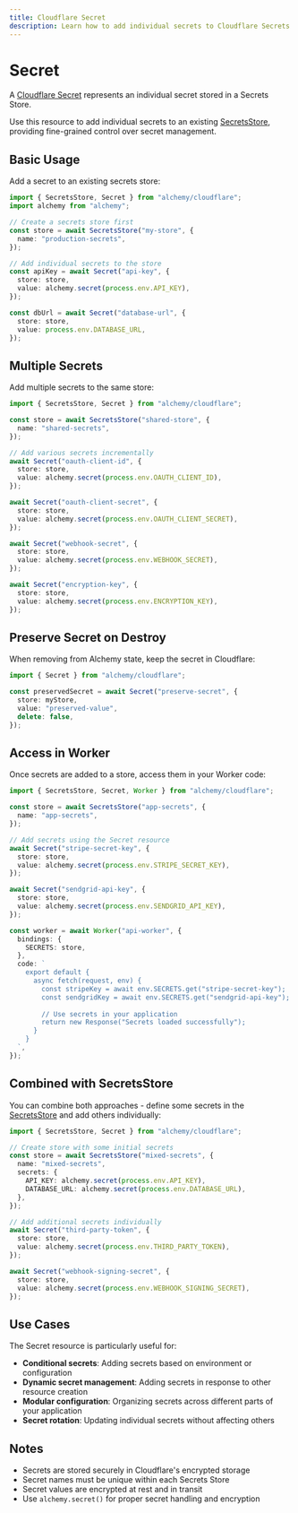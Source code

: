```yaml
---
title: Cloudflare Secret
description: Learn how to add individual secrets to Cloudflare Secrets Store for fine-grained secret management.
---
```


# Secret

A [Cloudflare Secret](https://developers.cloudflare.com/api/resources/secrets_store/subresources/stores/subresources/secrets/) represents an individual secret stored in a Secrets Store.

Use this resource to add individual secrets to an existing [SecretsStore](./secrets-store.md), providing fine-grained control over secret management.

## Basic Usage

Add a secret to an existing secrets store:

```ts
import { SecretsStore, Secret } from "alchemy/cloudflare";
import alchemy from "alchemy";

// Create a secrets store first
const store = await SecretsStore("my-store", {
  name: "production-secrets",
});

// Add individual secrets to the store
const apiKey = await Secret("api-key", {
  store: store,
  value: alchemy.secret(process.env.API_KEY),
});

const dbUrl = await Secret("database-url", {
  store: store,
  value: process.env.DATABASE_URL,
});
```

## Multiple Secrets

Add multiple secrets to the same store:

```ts
import { SecretsStore, Secret } from "alchemy/cloudflare";

const store = await SecretsStore("shared-store", {
  name: "shared-secrets",
});

// Add various secrets incrementally
await Secret("oauth-client-id", {
  store: store,
  value: alchemy.secret(process.env.OAUTH_CLIENT_ID),
});

await Secret("oauth-client-secret", {
  store: store,
  value: alchemy.secret(process.env.OAUTH_CLIENT_SECRET),
});

await Secret("webhook-secret", {
  store: store,
  value: alchemy.secret(process.env.WEBHOOK_SECRET),
});

await Secret("encryption-key", {
  store: store,
  value: alchemy.secret(process.env.ENCRYPTION_KEY),
});
```

## Preserve Secret on Destroy

When removing from Alchemy state, keep the secret in Cloudflare:

```ts
import { Secret } from "alchemy/cloudflare";

const preservedSecret = await Secret("preserve-secret", {
  store: myStore,
  value: "preserved-value",
  delete: false,
});
```

## Access in Worker

Once secrets are added to a store, access them in your Worker code:

```ts
import { SecretsStore, Secret, Worker } from "alchemy/cloudflare";

const store = await SecretsStore("app-secrets", {
  name: "app-secrets",
});

// Add secrets using the Secret resource
await Secret("stripe-secret-key", {
  store: store,
  value: alchemy.secret(process.env.STRIPE_SECRET_KEY),
});

await Secret("sendgrid-api-key", {
  store: store,
  value: alchemy.secret(process.env.SENDGRID_API_KEY),
});

const worker = await Worker("api-worker", {
  bindings: {
    SECRETS: store,
  },
  code: `
    export default {
      async fetch(request, env) {
        const stripeKey = await env.SECRETS.get("stripe-secret-key");
        const sendgridKey = await env.SECRETS.get("sendgrid-api-key");
        
        // Use secrets in your application
        return new Response("Secrets loaded successfully");
      }
    }
  `,
});
```

## Combined with SecretsStore

You can combine both approaches - define some secrets in the [SecretsStore](./secrets-store.md) and add others individually:

```ts
import { SecretsStore, Secret } from "alchemy/cloudflare";

// Create store with some initial secrets
const store = await SecretsStore("mixed-secrets", {
  name: "mixed-secrets",
  secrets: {
    API_KEY: alchemy.secret(process.env.API_KEY),
    DATABASE_URL: alchemy.secret(process.env.DATABASE_URL),
  },
});

// Add additional secrets individually
await Secret("third-party-token", {
  store: store,
  value: alchemy.secret(process.env.THIRD_PARTY_TOKEN),
});

await Secret("webhook-signing-secret", {
  store: store,
  value: alchemy.secret(process.env.WEBHOOK_SIGNING_SECRET),
});
```

## Use Cases

The Secret resource is particularly useful for:

- **Conditional secrets**: Adding secrets based on environment or configuration
- **Dynamic secret management**: Adding secrets in response to other resource creation
- **Modular configuration**: Organizing secrets across different parts of your application
- **Secret rotation**: Updating individual secrets without affecting others

## Notes

- Secrets are stored securely in Cloudflare's encrypted storage
- Secret names must be unique within each Secrets Store
- Secret values are encrypted at rest and in transit
- Use `alchemy.secret()` for proper secret handling and encryption
